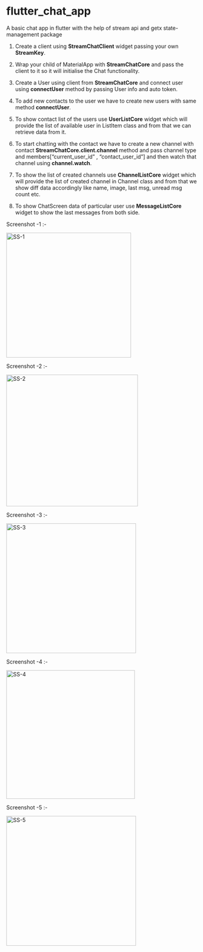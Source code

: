 # flutter_chat_app

A basic chat app in flutter with the help of stream api and getx state-management package


1. Create a client using **StreamChatClient** widget passing your own **StreamKey**.

2. Wrap your child of MaterialApp with **StreamChatCore** and pass the client to it so it will initialise the Chat functionality.

3. Create a User using client from **StreamChatCore** and connect  user using **connectUser** method by passing User info and auto token.

4. To add new contacts to the user we have to create new users with same method **connectUser**.

5. To show contact list of the users use **UserListCore** widget which will provide the list of available user in ListItem class and from that we can retrieve data from it.

6. To start chatting with the contact we have to create a new channel with contact **StreamChatCore.client.channel** method and pass channel type and members[“current_user_id” , “contact_user_id”] and then watch that channel using **channel.watch**.

7. To show the list of created channels use **ChannelListCore** widget which will provide the list of created channel in Channel class and from that we show diff data accordingly like name, image, last msg, unread msg count etc.

8. To show ChatScreen data of particular user use **MessageListCore** widget to show the last messages from both side.


Screenshot -1 :-

<img width="329" alt="SS-1" src="https://user-images.githubusercontent.com/79316523/187146085-4ef62e1d-521b-4daa-9d2c-56a5130e74be.png">


Screenshot -2 :-

<img width="347" alt="SS-2" src="https://user-images.githubusercontent.com/79316523/187146201-da7e6bb8-5edd-4664-ad10-0e8d3c3dcaec.png">


Screenshot -3 :-

<img width="342" alt="SS-3" src="https://user-images.githubusercontent.com/79316523/187146315-3fb0fd7a-3032-4677-82a8-14087b4aa2fc.png">


Screenshot -4 :-

<img width="339" alt="SS-4" src="https://user-images.githubusercontent.com/79316523/187146369-722abaa1-5fa5-48fe-a0d1-75a11a0d9668.png">


Screenshot -5 :-

<img width="342" alt="SS-5" src="https://user-images.githubusercontent.com/79316523/187146425-e758ff53-9234-40d9-970e-e32cb047cd81.png">

